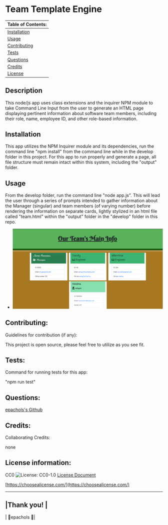 # Team Template Engine

  |      Table of Contents:       |
  |-------------------------------|
  | [Installation](#installation) |
  |        [Usage](#usage)        |
  | [Contributing](#contributing) |
  |     [Tests](#tests)           |
  |    [Questions](#questions)    |
  |    [Credits](#credits)        |
  |     [License](#license)       |
  
  ## Description
  
 This node/js app uses class extensions and the inquirer NPM module to take Command Line Input from the user to generate an HTML page displaying pertinent information about software team members, including their role, name, employee ID, and other role-based information.
  
  ## Installation
  
 This app utilizes the NPM Inquirer module and its dependencies, run the command line "npm install" from the command line while in the develop folder in this project. For this app to run properly and generate a page, all file structure must remain intact within this system, including the "output" folder.
  
  
  ## Usage 
  

  From the develop folder, run the command line "node app.js". This will lead the user through a series of prompts intended to gather information about the Manager (singular) and team members (of varying number) before rendering the information on separate cards, lightly stylized in an html file called "team.html" within the "output" folder in the "develop" folder in this repo. 

  - ![Preview](assets/preview.png)
  
  
  ## Contributing:
   
 Guidelines for contribution (if any): 

   This project is open source, please feel free to utilize as you see fit.  
  
  
  ## Tests:
  Command for running tests for this app:
  
 "npm run test"
  
  
  ## Questions:
  [epachols's Github](https://github.com/epachols/)
  
  
  ## Credits:
   Collaborating Credits:
  
 none
  
  ## License information:
  
 
  CC0 ![License: CC0-1.0](https://licensebuttons.net/l/zero/1.0/80x15.png) [License Document](https://creativecommons.org/publicdomain/zero/1.0/)
  
  [https://choosealicense.com/](https://choosealicense.com/)
  
  ---
  
  |Thank you!         |
  --------------------
  | &#x1F981;epachols &#x1F981;|
  